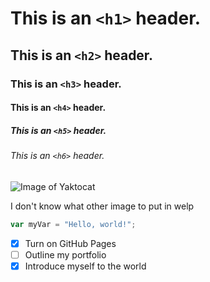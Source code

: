 # This is an `<h1>` header.
## This is an `<h2>` header.
### This is an `<h3>` header.
#### This is an `<h4>` header.
##### This is an `<h5>` header.
###### This is an `<h6>` header.
![Image of Yaktocat](https://octodex.github.com/images/yaktocat.png)

I don't know what other image to put in welp

``` javascript
var myVar = "Hello, world!";
```
- [x] Turn on GitHub Pages
- [ ] Outline my portfolio
- [x] Introduce myself to the world
